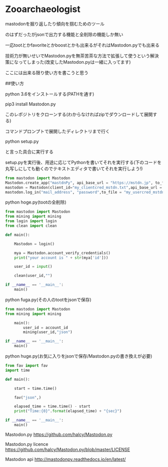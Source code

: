 # Zooarchaeologist
mastodonを掘り返したり傾向を掴むためのツール

のはずだったがjsonで出力する機能と全削除の機能しか無い

一応tootとかfavoriteとかboostとかも出来るがそれはMastodon.pyでも出来る

技術力が無いせいでMastodon.pyを無茶苦茶な方法で拡張して使うという解決策になってしまった(改変したMastodon.pyは一緒に入ってます)

ここには出来る限り使い方を書こうと思う


##使い方


python 3.6をインストールする(PATHを通す)


pip3 install Mastodon.py


このレポジトリをクローンする(わからなければzipでダウンロードして展開する)


コマンドプロンプトで展開したディレクトリまで行く


python setup.py


と言った具合に実行する


setup.pyを実行後、用途に応じてPythonを書いてそれを実行する(下のコードを丸写しにしても動くのでテキストエディタで書いてそれを実行しよう!)



```python:setup.py
from mastodon import Mastodon
Mastodon.create_app("mastdnPy", api_base_url = "https://mstdn.jp", to_file = "my_clientcred_mstdn.txt")
mastodon = Mastodon(client_id="my_clientcred_mstdn.txt",api_base_url = "https://mstdn.jp")
mastodon.log_in("mail_address", "password",to_file = "my_usercred_mstdn.txt")
```


python hoge.py(tootの全削除)


```python:hoge.py
from mastodon import Mastodon
from mining import mining
from login import login
from clean import clean

def main():

    Mastodon = login()

    mya = Mastodon.account_verify_credentials()
    print("your account is " + str(mya['id']))

    user_id = input()

    clean(user_id,"")

if __name__ == '__main__':
    main()
```


python fuga.py(その人のtootをjsonで保存)


```python:fuga.py
from mastodon import Mastodon
from mining import mining

    main():
        user_id = account_id
        mining(user_id,"json")

if __name__ == '__main__':
    main()
```

python huge.py(お気に入りをjsonで保存/Mastodon.pyの書き換えが必要)


```python:huge.py
from fav import fav
import time

def main():

    start = time.time()

    fav("json",)

    elapsed_time = time.time() - start
    print("Time:{0}".format(elapsed_time) + "{sec}")

if __name__ == '__main__':
    main()
```


Mastodon.py
https://github.com/halcy/Mastodon.py


Mastodon.py licence
https://github.com/halcy/Mastodon.py/blob/master/LICENSE


Mastodon api
http://mastodonpy.readthedocs.io/en/latest/
